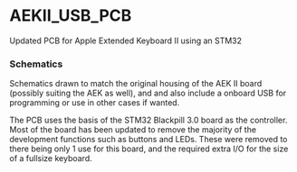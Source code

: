 # AEKII_USB_PCB
Updated PCB for Apple Extended Keyboard II using an STM32

### Schematics

Schematics drawn to match the original housing of the AEK II board (possibly suiting the AEK as well), and and also include a onboard USB for programming or use in other cases if wanted.

The PCB uses the basis of the STM32 Blackpill 3.0 board as the controller. Most of the board has been updated to remove the majority of the development functions such as buttons and LEDs. These were removed to there being only 1 use for this board, and the required extra I/O for the size of a fullsize keyboard.
